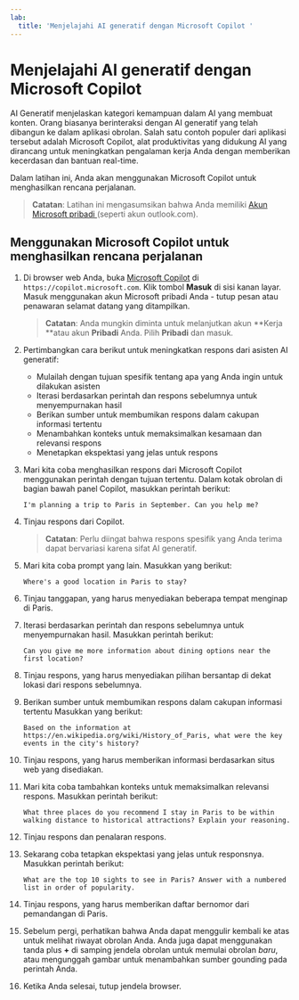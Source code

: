 ```yaml
---
lab:
  title: 'Menjelajahi AI generatif dengan Microsoft Copilot '
---
```

# Menjelajahi AI generatif dengan Microsoft Copilot 

AI Generatif menjelaskan kategori kemampuan dalam AI yang membuat konten. Orang biasanya berinteraksi dengan AI generatif yang telah dibangun ke dalam aplikasi obrolan. Salah satu contoh populer dari aplikasi tersebut adalah Microsoft Copilot, alat produktivitas yang didukung AI yang dirancang untuk meningkatkan pengalaman kerja Anda dengan memberikan kecerdasan dan bantuan real-time. 

Dalam latihan ini, Anda akan menggunakan Microsoft Copilot untuk menghasilkan rencana perjalanan.

> **Catatan**: Latihan ini mengasumsikan bahwa Anda memiliki [Akun Microsoft pribadi ](https://signup.live.com)(seperti akun outlook.com).

## Menggunakan Microsoft Copilot untuk menghasilkan rencana perjalanan

1. Di browser web Anda, buka [Microsoft Copilot](https://copilot.microsoft.com) di `https://copilot.microsoft.com`. Klik tombol **Masuk** di sisi kanan layar. Masuk menggunakan akun Microsoft pribadi Anda - tutup pesan atau penawaran selamat datang yang ditampilkan.

    >**Catatan**: Anda mungkin diminta untuk melanjutkan akun **Kerja **atau akun **Pribadi** Anda. Pilih **Pribadi** dan masuk. 

1. Pertimbangkan cara berikut untuk meningkatkan respons dari asisten AI generatif:
    - Mulailah dengan tujuan spesifik tentang apa yang Anda ingin untuk dilakukan asisten
    - Iterasi berdasarkan perintah dan respons sebelumnya untuk menyempurnakan hasil
    - Berikan sumber untuk  membumikan respons dalam cakupan informasi tertentu
    - Menambahkan konteks untuk memaksimalkan kesamaan dan relevansi respons
    - Menetapkan ekspektasi yang jelas untuk respons

1. Mari kita coba menghasilkan respons dari Microsoft Copilot menggunakan perintah dengan tujuan tertentu. Dalam kotak obrolan di bagian bawah panel Copilot, masukkan perintah berikut:

    ```prompt
    I'm planning a trip to Paris in September. Can you help me?
    ```

1. Tinjau respons dari Copilot. 

    >**Catatan**: Perlu diingat bahwa respons spesifik yang Anda terima dapat bervariasi karena sifat AI generatif.
 
1. Mari kita coba prompt yang lain. Masukkan yang berikut:

    ```prompt
    Where's a good location in Paris to stay? 
    ```

1. Tinjau tanggapan, yang harus menyediakan beberapa tempat menginap di Paris.

1. Iterasi berdasarkan perintah dan respons sebelumnya untuk menyempurnakan hasil. Masukkan perintah berikut:
    
    ```prompt
    Can you give me more information about dining options near the first location?
    ``` 

1. Tinjau respons, yang harus menyediakan pilihan bersantap di dekat lokasi dari respons sebelumnya. 

1. Berikan sumber untuk membumikan respons dalam cakupan informasi tertentu Masukkan yang berikut: 
    
    ```prompt
    Based on the information at https://en.wikipedia.org/wiki/History_of_Paris, what were the key events in the city's history?
    ```

1. Tinjau respons, yang harus memberikan informasi berdasarkan situs web yang disediakan. 

1. Mari kita coba tambahkan konteks untuk memaksimalkan relevansi respons. Masukkan perintah berikut: 

    ```prompt
    What three places do you recommend I stay in Paris to be within walking distance to historical attractions? Explain your reasoning.
    ```

1. Tinjau respons dan penalaran respons.  

1. Sekarang coba tetapkan ekspektasi yang jelas untuk responsnya. Masukkan perintah berikut:
    
    ```prompt
    What are the top 10 sights to see in Paris? Answer with a numbered list in order of popularity.
    ```

1. Tinjau respons, yang harus memberikan daftar bernomor dari pemandangan di Paris.

1. Sebelum pergi, perhatikan bahwa Anda dapat menggulir kembali ke atas untuk melihat riwayat obrolan Anda. Anda juga dapat menggunakan tanda plus **+** di samping jendela obrolan untuk memulai obrolan *baru*, atau mengunggah gambar untuk menambahkan sumber gounding pada perintah Anda.    

1. Ketika Anda selesai, tutup jendela browser. 
